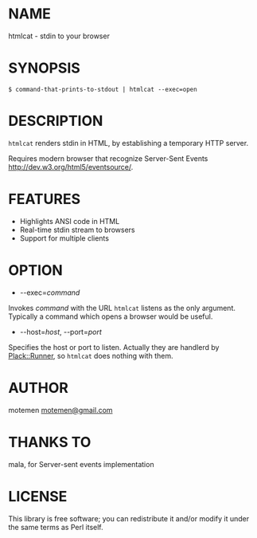 # NAME

htmlcat - stdin to your browser

# SYNOPSIS

    $ command-that-prints-to-stdout | htmlcat --exec=open

# DESCRIPTION

`htmlcat` renders stdin in HTML, by establishing a temporary HTTP server.

Requires modern browser that recognize Server-Sent Events <http://dev.w3.org/html5/eventsource/>.

# FEATURES

 * Highlights ANSI code in HTML
 * Real-time stdin stream to browsers
 * Support for multiple clients

# OPTION

 * --exec=_command_

Invokes _command_ with the URL `htmlcat` listens as the only argument.
Typically a command which opens a browser would be useful.

 * --host=_host_, --port=_port_

Specifies the host or port to listen. Actually they are
handlerd by [Plack::Runner](http://search.cpan.org/perldoc?Plack::Runner), so `htmlcat` does nothing with them.

# AUTHOR

motemen <motemen@gmail.com>

# THANKS TO

mala, for Server-sent events implementation

# LICENSE

This library is free software; you can redistribute it and/or modify
it under the same terms as Perl itself.
